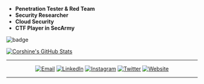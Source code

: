 - **Penetration Tester & Red Team**
- **Security Researcher**
- **Cloud Security**
- **CTF Player in SecArmy**

![badge](https://www.hackthebox.eu/badge/image/122977)

[![Corshine's GitHub Stats](https://github-readme-stats.vercel.app/api?username=corshinecorshine&show_icons=true&theme=buefy)](https://github.com/corshinecorshine)

******

<p align="center">
<a href="mailto:corshinesec@keemail.me"><img alt="Email" src="https://img.shields.io/badge/Email-corshinesec@keemail.me-blue?style=flat-square&logo=gmail"></a>
<a href="https://www.linkedin.com/in/b57740181/"><img alt="LinkedIn" src="https://img.shields.io/badge/LinkedIn-Radivan-blue?style=flat-square&logo=linkedin"></a>
<a href="https://www.instagram.com/corshine_/"><img alt="Instagram" src="https://img.shields.io/badge/Instagram-corshine__-blue?style=flat-square&logo=instagram"></a>
<a href="https://www.twitter.com/corshine_/"><img alt="Twitter" src="https://img.shields.io/badge/Twitter-corshine__-blue?style=flat-square&logo=twitter"></a>
<a href="https://www.corshinecorshine.github.io/"><img alt="Website" src="https://img.shields.io/badge/Website-corshinecorshine.github.io-blue?style=flat-square&logo=google-chrome"></a>

******


